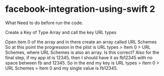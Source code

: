 # facebook-integration-using-swift 2

What Need to do before run the code.

Create a Key of Type Array and call the key URL types

Open item 0 of the array and in there create an array called URL Schemes
So at this point the progression in the plist is URL types > Item 0 > URL Schemes, where URL Schemes is also an array. Is this correct? Also for the final step, if my app id is 12345, then I should have it as fb12345 with no space between fb and 12345. So in the end my key is URL types > Item 0 > URL Schemes > Item 0 and my single value is fb12345.

